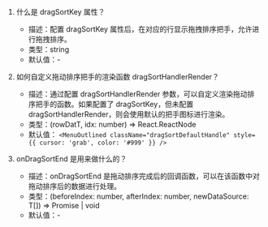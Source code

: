1. 什么是 dragSortKey 属性？

   - 描述：配置 dragSortKey 属性后，在对应的行显示拖拽排序把手，允许进行拖拽排序。
   - 类型：string
   - 默认值：-

2. 如何自定义拖动排序把手的渲染函数 dragSortHandlerRender？

   - 描述：通过配置 dragSortHandlerRender 参数，可以自定义渲染拖动排序把手的函数。如果配置了 dragSortKey，但未配置 dragSortHandlerRender，则会使用默认的把手图标进行渲染。
   - 类型：(rowDatT, idx: number) => React.ReactNode
   - 默认值： `<MenuOutlined className="dragSortDefaultHandle" style={{ cursor: 'grab', color: '#999' }} />`

3. onDragSortEnd 是用来做什么的？
   - 描述：onDragSortEnd 是拖动排序完成后的回调函数，可以在该函数中对拖动排序后的数据进行处理。
   - 类型：(beforeIndex: number, afterIndex: number, newDataSource: T[]) => Promise<void> | void
   - 默认值：-
